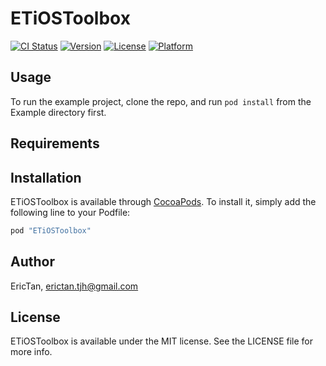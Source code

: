 # ETiOSToolbox

[![CI Status](http://img.shields.io/travis/EricTan/ETiOSToolbox.svg?style=flat)](https://travis-ci.org/EricTan/ETiOSToolbox)
[![Version](https://img.shields.io/cocoapods/v/ETiOSToolbox.svg?style=flat)](http://cocoapods.org/pods/ETiOSToolbox)
[![License](https://img.shields.io/cocoapods/l/ETiOSToolbox.svg?style=flat)](http://cocoapods.org/pods/ETiOSToolbox)
[![Platform](https://img.shields.io/cocoapods/p/ETiOSToolbox.svg?style=flat)](http://cocoapods.org/pods/ETiOSToolbox)

## Usage

To run the example project, clone the repo, and run `pod install` from the Example directory first.

## Requirements

## Installation

ETiOSToolbox is available through [CocoaPods](http://cocoapods.org). To install
it, simply add the following line to your Podfile:

```ruby
pod "ETiOSToolbox"
```

## Author

EricTan, erictan.tjh@gmail.com

## License

ETiOSToolbox is available under the MIT license. See the LICENSE file for more info.
